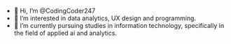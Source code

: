 - 👋 Hi, I’m @CodingCoder247
- 👀 I’m interested in data analytics, UX design and programming.
- 🌱 I’m currently pursuing studies in information technology, specifically in the field of applied ai and analytics.

<!---
CodingCoder247/CodingCoder247 is a ✨ special ✨ repository because its `README.md` (this file) appears on your GitHub profile.
You can click the Preview link to take a look at your changes.
--->
